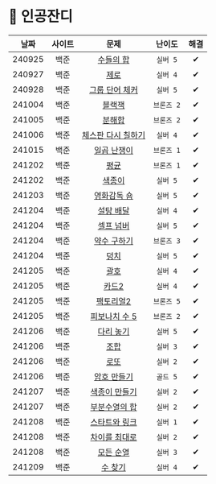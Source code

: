 # 🌱 인공잔디
|날짜|사이트|문제|난이도|해결|
|:---:|:---:|:---:|:---:|:---:|
|240925|백준|[수들의 합](https://www.acmicpc.net/problem/1789)|`실버 5`|✔|
|240927|백준|[제로](https://www.acmicpc.net/problem/10773)|`실버 4`|✔|
|240928|백준|[그룹 단어 체커](https://www.acmicpc.net/problem/1316)|`실버 5`|✔|
|241004|백준|[블랙잭](https://www.acmicpc.net/problem/2798)|`브론즈 2`|✔|
|241005|백준|[분해합](https://www.acmicpc.net/problem/2231)|`브론즈 2`|✔|
|241006|백준|[체스판 다시 칠하기](https://www.acmicpc.net/problem/1018)|`실버 4`|✔|
|241015|백준|[일곱 난쟁이](https://www.acmicpc.net/problem/2309)|`브론즈 1`|✔|
|241202|백준|[평균](https://www.acmicpc.net/problem/1546)|`브론즈 1`|✔|
|241202|백준|[색종이](https://www.acmicpc.net/problem/2563)|`실버 5`|✔|
|241203|백준|[영화감독 숌](https://www.acmicpc.net/problem/1436)|`실버 5`|✔|
|241204|백준|[설탕 배달](https://www.acmicpc.net/problem/2839)|`실버 4`|✔|
|241204|백준|[셀프 넘버](https://www.acmicpc.net/problem/4673)|`실버 5`|✔|
|241204|백준|[약수 구하기](https://www.acmicpc.net/problem/2501)|`브론즈 3`|✔|
|241204|백준|[덩치](https://www.acmicpc.net/problem/7568)|`실버 5`|✔|
|241205|백준|[괄호](https://www.acmicpc.net/problem/9012)|`실버 4`|✔|
|241205|백준|[카드2](https://www.acmicpc.net/problem/2164)|`실버 4`|✔|
|241205|백준|[팩토리얼2](https://www.acmicpc.net/problem/27433)|`브론즈 5`|✔|
|241205|백준|[피보나치 수 5](https://www.acmicpc.net/problem/10870)|`브론즈 2`|✔|
|241206|백준|[다리 놓기](https://www.acmicpc.net/problem/1010)|`실버 5`|✔|
|241206|백준|[조합](https://www.acmicpc.net/problem/2407)|`실버 3`|✔|
|241206|백준|[로또](https://www.acmicpc.net/problem/6603)|`실버 2`|✔|
|241206|백준|[암호 만들기](https://www.acmicpc.net/problem/1759)|`골드 5`|✔|
|241207|백준|[색종이 만들기](https://www.acmicpc.net/problem/2630)|`실버 2`|✔|
|241207|백준|[부분수열의 합](https://www.acmicpc.net/problem/1182)|`실버 2`|✔|
|241208|백준|[스타트와 링크](https://www.acmicpc.net/problem/14889)|`실버 1`|✔|
|241208|백준|[차이를 최대로](https://www.acmicpc.net/problem/10819)|`실버 2`|✔|
|241208|백준|[모든 순열](https://www.acmicpc.net/problem/10974)|`실버 3`|✔|
|241209|백준|[수 찾기](https://www.acmicpc.net/problem/1920)|`실버 4`|✔|
